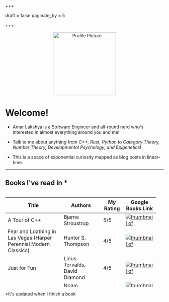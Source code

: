 +++

draft = false
paginate_by = 5

+++

<center><img src="images/profile.jpg" alt="Profile Picture" width="200"/></center>

# Welcome!
- Amar Lakshya is a Software Engineer and all-round nerd who's interested in almost everything around you and me!
- Talk to me about anything from *C++, Rust, Python* to  *Category Theory, Number Theory, Developmental Psychology, and Epigenetics*!

- This is a space of exponential curiosity mapped as blog posts in linear-time.

***
## Books I've read in <script>document.write(new Date().getFullYear())</script>*

<style>
.table-wrapper {
  overflow-y: scroll;
  width: 95%;
  height: 300px;
}
</style>
<div class="table-wrapper" markdown="block">
<books>

|  Title | Authors | My Rating | Google Books Link |
|-------------- | -------------- | -------------- | -------------- | 
| A Tour of C++ | Bjarne Stroustrup | 5/5 | [![thumbnail of ](http://books.google.com/books/content?id=EXfcAAAAQBAJ&printsec=frontcover&img=1&zoom=1&edge=curl&source=gbs_api)](https://play.google.com/store/books/details?id=EXfcAAAAQBAJ&source=gbs_api) | 
| Fear and Loathing in Las Vegas (Harper Perennial Modern Classics) | Hunter S. Thompson | 4/5 | [![thumbnail of ](http://books.google.com/books/content?id=oqqFBAAAQBAJ&printsec=frontcover&img=1&zoom=1&edge=curl&source=gbs_api)](https://play.google.com/store/books/details?id=oqqFBAAAQBAJ&source=gbs_api) | 
| Just for Fun | Linus Torvalds, David Diamond | 4/5 | [![thumbnail of ](http://books.google.com/books/content?id=Q3aIPwAACAAJ&printsec=frontcover&img=1&zoom=1&source=gbs_api)](http://books.google.co.uk/books?id=Q3aIPwAACAAJ&dq=9781587991516&hl=&source=gbs_api) | 
| On Anarchism | Noam Chomsky | 3/5 | [![thumbnail of ](http://books.google.com/books/content?id=sDomngEACAAJ&printsec=frontcover&img=1&zoom=1&source=gbs_api)](http://books.google.co.uk/books?id=sDomngEACAAJ&dq=9780241969601&hl=&source=gbs_api) | 
| The Cathedral & the Bazaar | Eric Raymond | 3/5 | [![thumbnail of ](http://books.google.com/books/content?id=xkpMxwEACAAJ&printsec=frontcover&img=1&zoom=1&source=gbs_api)](http://books.google.co.uk/books?id=xkpMxwEACAAJ&dq=9780596001087&hl=&source=gbs_api) | 


</books>

</div>

*It's updated when I finish a book

